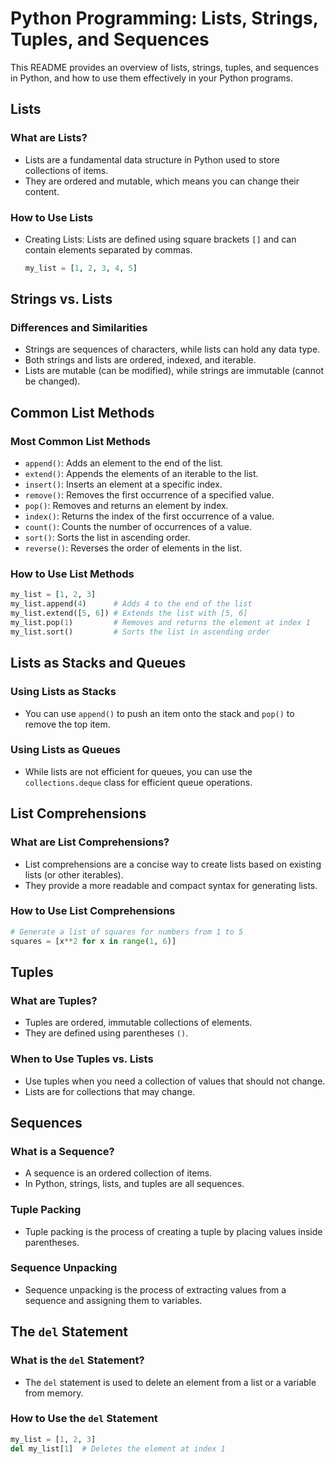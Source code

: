 # Python Programming: Lists, Strings, Tuples, and Sequences

This README provides an overview of lists, strings, tuples, and sequences in Python, and how to use them effectively in your Python programs.

## Lists

### What are Lists?
- Lists are a fundamental data structure in Python used to store collections of items.
- They are ordered and mutable, which means you can change their content.

### How to Use Lists
- Creating Lists: Lists are defined using square brackets `[]` and can contain elements separated by commas.
  ```python
  my_list = [1, 2, 3, 4, 5]
  ```

## Strings vs. Lists

### Differences and Similarities
- Strings are sequences of characters, while lists can hold any data type.
- Both strings and lists are ordered, indexed, and iterable.
- Lists are mutable (can be modified), while strings are immutable (cannot be changed).

## Common List Methods

### Most Common List Methods
- `append()`: Adds an element to the end of the list.
- `extend()`: Appends the elements of an iterable to the list.
- `insert()`: Inserts an element at a specific index.
- `remove()`: Removes the first occurrence of a specified value.
- `pop()`: Removes and returns an element by index.
- `index()`: Returns the index of the first occurrence of a value.
- `count()`: Counts the number of occurrences of a value.
- `sort()`: Sorts the list in ascending order.
- `reverse()`: Reverses the order of elements in the list.

### How to Use List Methods
```python
my_list = [1, 2, 3]
my_list.append(4)      # Adds 4 to the end of the list
my_list.extend([5, 6]) # Extends the list with [5, 6]
my_list.pop(1)         # Removes and returns the element at index 1
my_list.sort()         # Sorts the list in ascending order
```

## Lists as Stacks and Queues

### Using Lists as Stacks
- You can use `append()` to push an item onto the stack and `pop()` to remove the top item.

### Using Lists as Queues
- While lists are not efficient for queues, you can use the `collections.deque` class for efficient queue operations.

## List Comprehensions

### What are List Comprehensions?
- List comprehensions are a concise way to create lists based on existing lists (or other iterables).
- They provide a more readable and compact syntax for generating lists.

### How to Use List Comprehensions
```python
# Generate a list of squares for numbers from 1 to 5
squares = [x**2 for x in range(1, 6)]
```

## Tuples

### What are Tuples?
- Tuples are ordered, immutable collections of elements.
- They are defined using parentheses `()`.

### When to Use Tuples vs. Lists
- Use tuples when you need a collection of values that should not change.
- Lists are for collections that may change.

## Sequences

### What is a Sequence?
- A sequence is an ordered collection of items.
- In Python, strings, lists, and tuples are all sequences.

### Tuple Packing
- Tuple packing is the process of creating a tuple by placing values inside parentheses.

### Sequence Unpacking
- Sequence unpacking is the process of extracting values from a sequence and assigning them to variables.

## The `del` Statement

### What is the `del` Statement?
- The `del` statement is used to delete an element from a list or a variable from memory.

### How to Use the `del` Statement
```python
my_list = [1, 2, 3]
del my_list[1]  # Deletes the element at index 1
```

